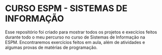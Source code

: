 # CURSO ESPM - SISTEMAS DE INFORMAÇÃO

Esse repositório foi criado para mostrar todos os projetos e execícios feitos durante todo o meu percurso no curso de Sistemas de Informação na ESPM. Encontraremos exercícios feitos em aula, além de atividades e algumas provas de matérias de programação.
